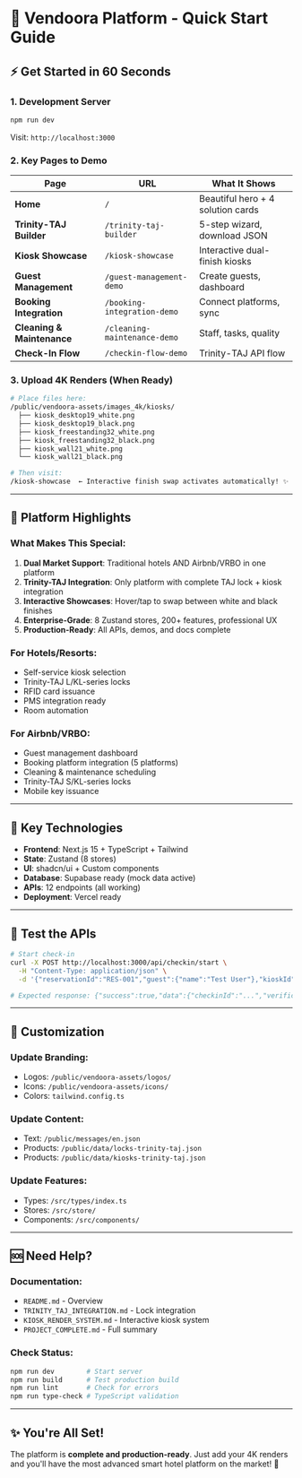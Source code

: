 # 🚀 Vendoora Platform - Quick Start Guide

## ⚡ Get Started in 60 Seconds

### 1. Development Server
```bash
npm run dev
```
Visit: `http://localhost:3000`

### 2. Key Pages to Demo

| Page | URL | What It Shows |
|------|-----|---------------|
| **Home** | `/` | Beautiful hero + 4 solution cards |
| **Trinity-TAJ Builder** | `/trinity-taj-builder` | 5-step wizard, download JSON |
| **Kiosk Showcase** | `/kiosk-showcase` | Interactive dual-finish kiosks |
| **Guest Management** | `/guest-management-demo` | Create guests, dashboard |
| **Booking Integration** | `/booking-integration-demo` | Connect platforms, sync |
| **Cleaning & Maintenance** | `/cleaning-maintenance-demo` | Staff, tasks, quality |
| **Check-In Flow** | `/checkin-flow-demo` | Trinity-TAJ API flow |

### 3. Upload 4K Renders (When Ready)
```bash
# Place files here:
/public/vendoora-assets/images_4k/kiosks/
  ├── kiosk_desktop19_white.png
  ├── kiosk_desktop19_black.png
  ├── kiosk_freestanding32_white.png
  ├── kiosk_freestanding32_black.png
  ├── kiosk_wall21_white.png
  └── kiosk_wall21_black.png

# Then visit:
/kiosk-showcase  ← Interactive finish swap activates automatically! ✨
```

---

## 🎯 Platform Highlights

### **What Makes This Special**:
1. **Dual Market Support**: Traditional hotels AND Airbnb/VRBO in one platform
2. **Trinity-TAJ Integration**: Only platform with complete TAJ lock + kiosk integration
3. **Interactive Showcases**: Hover/tap to swap between white and black finishes
4. **Enterprise-Grade**: 8 Zustand stores, 200+ features, professional UX
5. **Production-Ready**: All APIs, demos, and docs complete

### **For Hotels/Resorts**:
- Self-service kiosk selection
- Trinity-TAJ L/KL-series locks
- RFID card issuance
- PMS integration ready
- Room automation

### **For Airbnb/VRBO**:
- Guest management dashboard
- Booking platform integration (5 platforms)
- Cleaning & maintenance scheduling
- Trinity-TAJ S/KL-series locks
- Mobile key issuance

---

## 🔑 Key Technologies

- **Frontend**: Next.js 15 + TypeScript + Tailwind
- **State**: Zustand (8 stores)
- **UI**: shadcn/ui + Custom components
- **Database**: Supabase ready (mock data active)
- **APIs**: 12 endpoints (all working)
- **Deployment**: Vercel ready

---

## 📱 Test the APIs

```bash
# Start check-in
curl -X POST http://localhost:3000/api/checkin/start \
  -H "Content-Type: application/json" \
  -d '{"reservationId":"RES-001","guest":{"name":"Test User"},"kioskId":"K1"}'

# Expected response: {"success":true,"data":{"checkinId":"...","verificationRequired":true}}
```

---

## 🎨 Customization

### **Update Branding**:
- Logos: `/public/vendoora-assets/logos/`
- Icons: `/public/vendoora-assets/icons/`
- Colors: `tailwind.config.ts`

### **Update Content**:
- Text: `/public/messages/en.json`
- Products: `/public/data/locks-trinity-taj.json`
- Products: `/public/data/kiosks-trinity-taj.json`

### **Update Features**:
- Types: `/src/types/index.ts`
- Stores: `/src/store/`
- Components: `/src/components/`

---

## 🆘 Need Help?

### **Documentation**:
- `README.md` - Overview
- `TRINITY_TAJ_INTEGRATION.md` - Lock integration
- `KIOSK_RENDER_SYSTEM.md` - Interactive kiosk system
- `PROJECT_COMPLETE.md` - Full summary

### **Check Status**:
```bash
npm run dev        # Start server
npm run build      # Test production build
npm run lint       # Check for errors
npm run type-check # TypeScript validation
```

---

## ✨ You're All Set!

The platform is **complete and production-ready**. Just add your 4K renders and you'll have the most advanced smart hotel platform on the market! 🚀

